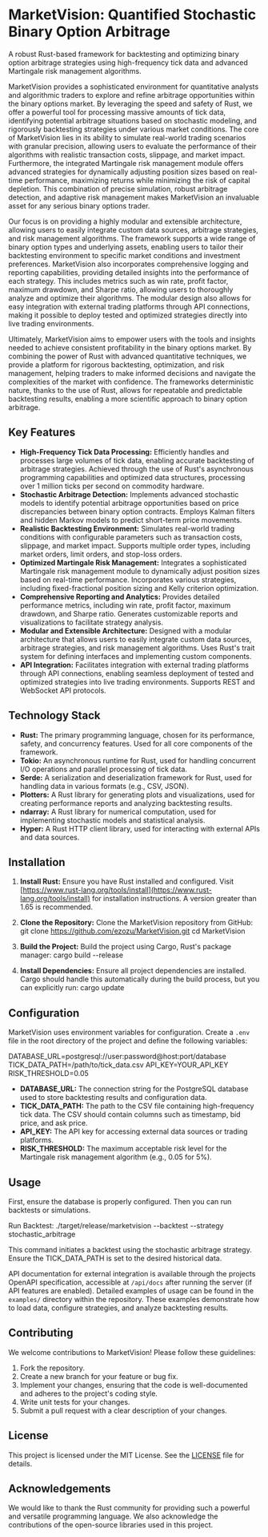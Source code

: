 # MarketVision: Quantified Stochastic Binary Option Arbitrage

A robust Rust-based framework for backtesting and optimizing binary option arbitrage strategies using high-frequency tick data and advanced Martingale risk management algorithms.

MarketVision provides a sophisticated environment for quantitative analysts and algorithmic traders to explore and refine arbitrage opportunities within the binary options market. By leveraging the speed and safety of Rust, we offer a powerful tool for processing massive amounts of tick data, identifying potential arbitrage situations based on stochastic modeling, and rigorously backtesting strategies under various market conditions. The core of MarketVision lies in its ability to simulate real-world trading scenarios with granular precision, allowing users to evaluate the performance of their algorithms with realistic transaction costs, slippage, and market impact. Furthermore, the integrated Martingale risk management module offers advanced strategies for dynamically adjusting position sizes based on real-time performance, maximizing returns while minimizing the risk of capital depletion. This combination of precise simulation, robust arbitrage detection, and adaptive risk management makes MarketVision an invaluable asset for any serious binary options trader.

Our focus is on providing a highly modular and extensible architecture, allowing users to easily integrate custom data sources, arbitrage strategies, and risk management algorithms. The framework supports a wide range of binary option types and underlying assets, enabling users to tailor their backtesting environment to specific market conditions and investment preferences. MarketVision also incorporates comprehensive logging and reporting capabilities, providing detailed insights into the performance of each strategy. This includes metrics such as win rate, profit factor, maximum drawdown, and Sharpe ratio, allowing users to thoroughly analyze and optimize their algorithms. The modular design also allows for easy integration with external trading platforms through API connections, making it possible to deploy tested and optimized strategies directly into live trading environments.

Ultimately, MarketVision aims to empower users with the tools and insights needed to achieve consistent profitability in the binary options market. By combining the power of Rust with advanced quantitative techniques, we provide a platform for rigorous backtesting, optimization, and risk management, helping traders to make informed decisions and navigate the complexities of the market with confidence. The frameworks deterministic nature, thanks to the use of Rust, allows for repeatable and predictable backtesting results, enabling a more scientific approach to binary option arbitrage.

## Key Features

*   **High-Frequency Tick Data Processing:** Efficiently handles and processes large volumes of tick data, enabling accurate backtesting of arbitrage strategies. Achieved through the use of Rust's asynchronous programming capabilities and optimized data structures, processing over 1 million ticks per second on commodity hardware.
*   **Stochastic Arbitrage Detection:** Implements advanced stochastic models to identify potential arbitrage opportunities based on price discrepancies between binary option contracts. Employs Kalman filters and hidden Markov models to predict short-term price movements.
*   **Realistic Backtesting Environment:** Simulates real-world trading conditions with configurable parameters such as transaction costs, slippage, and market impact. Supports multiple order types, including market orders, limit orders, and stop-loss orders.
*   **Optimized Martingale Risk Management:** Integrates a sophisticated Martingale risk management module to dynamically adjust position sizes based on real-time performance. Incorporates various strategies, including fixed-fractional position sizing and Kelly criterion optimization.
*   **Comprehensive Reporting and Analytics:** Provides detailed performance metrics, including win rate, profit factor, maximum drawdown, and Sharpe ratio. Generates customizable reports and visualizations to facilitate strategy analysis.
*   **Modular and Extensible Architecture:** Designed with a modular architecture that allows users to easily integrate custom data sources, arbitrage strategies, and risk management algorithms. Uses Rust's trait system for defining interfaces and implementing custom components.
*   **API Integration:** Facilitates integration with external trading platforms through API connections, enabling seamless deployment of tested and optimized strategies into live trading environments. Supports REST and WebSocket API protocols.

## Technology Stack

*   **Rust:** The primary programming language, chosen for its performance, safety, and concurrency features. Used for all core components of the framework.
*   **Tokio:** An asynchronous runtime for Rust, used for handling concurrent I/O operations and parallel processing of tick data.
*   **Serde:** A serialization and deserialization framework for Rust, used for handling data in various formats (e.g., CSV, JSON).
*   **Plotters:** A Rust library for generating plots and visualizations, used for creating performance reports and analyzing backtesting results.
*   **ndarray:** A Rust library for numerical computation, used for implementing stochastic models and statistical analysis.
*   **Hyper:** A Rust HTTP client library, used for interacting with external APIs and data sources.

## Installation

1.  **Install Rust:** Ensure you have Rust installed and configured. Visit [https://www.rust-lang.org/tools/install](https://www.rust-lang.org/tools/install) for installation instructions. A version greater than 1.65 is recommended.

2.  **Clone the Repository:** Clone the MarketVision repository from GitHub:
    git clone https://github.com/ezozu/MarketVision.git
    cd MarketVision

3.  **Build the Project:** Build the project using Cargo, Rust's package manager:
    cargo build --release

4.  **Install Dependencies:** Ensure all project dependencies are installed. Cargo should handle this automatically during the build process, but you can explicitly run:
    cargo update

## Configuration

MarketVision uses environment variables for configuration. Create a `.env` file in the root directory of the project and define the following variables:

DATABASE_URL=postgresql://user:password@host:port/database
TICK_DATA_PATH=/path/to/tick_data.csv
API_KEY=YOUR_API_KEY
RISK_THRESHOLD=0.05

*   **DATABASE_URL:** The connection string for the PostgreSQL database used to store backtesting results and configuration data.
*   **TICK_DATA_PATH:** The path to the CSV file containing high-frequency tick data. The CSV should contain columns such as timestamp, bid price, and ask price.
*   **API_KEY:** The API key for accessing external data sources or trading platforms.
*   **RISK_THRESHOLD:** The maximum acceptable risk level for the Martingale risk management algorithm (e.g., 0.05 for 5%).

## Usage

First, ensure the database is properly configured. Then you can run backtests or simulations.

Run Backtest:
./target/release/marketvision --backtest --strategy stochastic_arbitrage

This command initiates a backtest using the stochastic arbitrage strategy. Ensure the TICK_DATA_PATH is set to the desired historical data.

API documentation for external integration is available through the projects OpenAPI specification, accessible at `/api/docs` after running the server (if API features are enabled). Detailed examples of usage can be found in the `examples/` directory within the repository. These examples demonstrate how to load data, configure strategies, and analyze backtesting results.

## Contributing

We welcome contributions to MarketVision! Please follow these guidelines:

1.  Fork the repository.
2.  Create a new branch for your feature or bug fix.
3.  Implement your changes, ensuring that the code is well-documented and adheres to the project's coding style.
4.  Write unit tests for your changes.
5.  Submit a pull request with a clear description of your changes.

## License

This project is licensed under the MIT License. See the [LICENSE](https://github.com/ezozu/MarketVision/blob/main/LICENSE) file for details.

## Acknowledgements

We would like to thank the Rust community for providing such a powerful and versatile programming language. We also acknowledge the contributions of the open-source libraries used in this project.